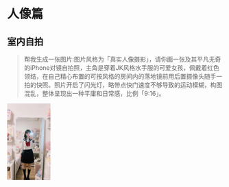  

# 人像篇

## 室内自拍

> 帮我生成一张图片:图片风格为「真实人像摄影」，请你画一张及其平凡无奇的iPhone对镜自拍照，主角是穿着JK风格水手服的可爱女孩，佩戴着红色领结，在自己精心布置的可按风格的房间内的落地镜前用后置摄像头随手一拍的快照。照片开启了闪光灯，略带点快门速度不够导致的运动模糊，构图混乱，整体呈现出一种平庸和日常感，比例「9:16」。

<img src="../img/portrait-0001.png" style="width: 20%">


